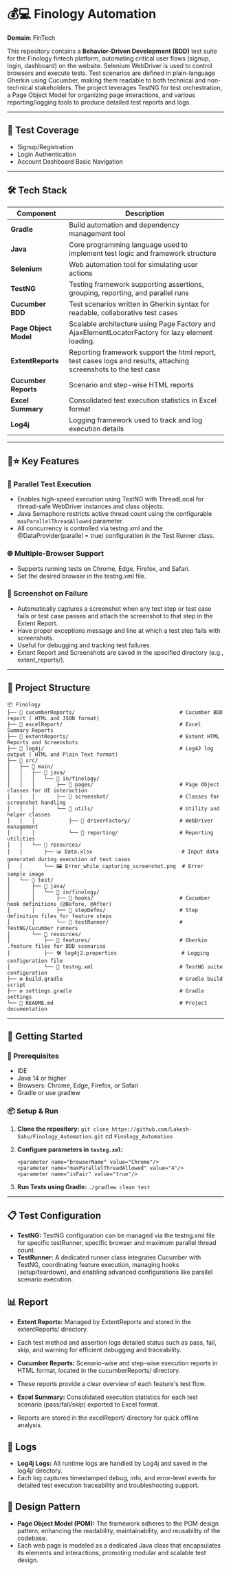 # 💰💻 Finology Automation
**Domain**: FinTech

This repository contains a **Behavior-Driven Development (BDD)** test suite for the Finology fintech platform, automating critical user flows (signup, login, dashboard) on the website.
Selenium WebDriver is used to control browsers and execute tests. Test scenarios are defined in plain-language Gherkin using Cucumber, making them readable to both technical and non-technical stakeholders.
The project leverages TestNG for test orchestration, a Page Object Model for organizing page interactions, and various reporting/logging tools to produce detailed test reports and logs.

---

## 🧪 Test Coverage

* Signup/Registration
* Login Authentication
* Account Dashboard Basic Navigation

---

## 🛠️ Tech Stack

| **Component**         | **Description**                                                                                                    |
|-----------------------|--------------------------------------------------------------------------------------------------------------------|
| **Gradle**            | Build automation and dependency management tool                                                                    |
| **Java**              | Core programming language used to implement test logic and framework structure                                     |                      |                                                                                                                  |
| **Selenium**          | Web automation tool for simulating user actions                                                                    |
| **TestNG**            | Testing framework supporting assertions, grouping, reporting, and parallel runs                                    |
| **Cucumber BDD**      | Test scenarios written in Gherkin syntax for readable, collaborative test cases                                    |
| **Page Object Model** | Scalable architecture using Page Factory and AjaxElementLocatorFactory for lazy element loading.                   |                      |                                                                                                                  |
| **ExtentReports**     | Reporting framework support the html report, test cases logs and results, attaching screenshots to the test case   |
| **Cucumber Reports**  | Scenario and step-wise HTML reports                                                                                |
| **Excel Summary**     | Consolidated test execution statistics in Excel format                                                             |
| **Log4j**             | Logging framework used to track and log execution details                                                          |

---

## 🔑⭐ Key Features

### 🔀 Parallel Test Execution

* Enables high-speed execution using TestNG with ThreadLocal for thread-safe WebDriver instances and class objects.
* Java Semaphore restricts active thread count using the configurable `maxParallelThreadAllowed` parameter.
* All concurrency is controlled via testng.xml and the @DataProvider(parallel = true) configuration in the Test Runner class.

### 🌐 Multiple-Browser Support
- Supports running tests on Chrome, Edge, Firefox, and Safari.
- Set the desired browser in the testng.xml file.

### 📸 Screenshot on Failure
- Automatically captures a screenshot when any test step or test case fails or test case passes and attach the screenshot to that step in the Extent Report.
- Have proper exceptions message and line at which a test step fails with screenshots.
- Useful for debugging and tracking test failures.
- Extent Report and Screenshots are saved in the specified directory (e.g., extent_reports/).

---  

## 📁 Project Structure

```
📦 Finology
├── 📁 cucumberReports/                                  # Cucumber BDD report ( HTML and JSON format)
├── 📁 excelReport/                                      # Excel Summary Reports
├── 📁 extentReports/                                    # Extent HTML Reports and Screenshots
├── 📁 log4j/                                            # Log4J log output ( HTML and Plain Text format)
├── 📁 src/
│   ├── 📁️ main/
│   │   ├── 📁 java/
│   │   │   └── 📁 in/finology/
│   │   │       ├── 📁 pages/                            # Page Object classes for UI interaction
│   │   │       ├── 📁 screenshot/                       # Classes for screenshot handling
│   │   │       └── 📁 utils/                            # Utility and helper classes
│   │   │           ├── 📁 driverFactory/                # WebDriver management
│   │   │           └── 📁 reporting/                    # Reporting utilities
│   │   └── 📁 resources/
│   │       ├── 📊 Data.xlsx                             # Input data generated during execution of test cases
│   │       └── 🖼️ Error_while_capturing_screenshot.png  # Error sample image
│   └── 📁 test/
│       ├── 📁 java/
│       │   └── 📁 in/finology/
│       │       ├── 📁 hooks/                            # Cucumber hook definitions (@Before, @After)
│       │       ├── 📁 stepDefns/                        # Step definition files for feature steps
│       │       └── 📁 testRunner/                       # TestNG/Cucumber runners
│       └── 📁 resources/
│           ├── 📁 features/                             # Gherkin .feature files for BDD scenarios
│           ├── 🛠️ log4j2.properties                     # Logging configuration file
│           └── 🧪 testng.xml                            # TestNG suite configuration
├── ⚙️ build.gradle                                      # Gradle build script
├── ⚙️ settings.gradle                                   # Gradle settings
└── 📘 README.md                                         # Project documentation
```
---

## 🚀 Getting Started

### 🔧 Prerequisites

* IDE
* Java 14 or higher
* Browsers: Chrome, Edge, Firefox, or Safari
* Gradle or use gradlew

### 📦 Setup & Run

1. **Clone the repository:**
   `git clone https://github.com/Lakesh-Sahu/Finology_Automation.git`
   cd `Finology_Automation`

2. **Configure parameters in `testng.xml`:**
   ```
   <parameter name="browserName" value="Chrome"/>
   <parameter name="maxParallelThreadAllowed" value="4"/>
   <parameter name="isFair" value="true"/>
   ```

3. **Run Tests using Gradle:**
   `./gradlew clean test`

---

## 📋 Test Configuration
- **TestNG:** TestNG configuration can be managed via the testng.xml file for specific testRunner, specific browser and maximum parallel thread count.
- **TestRunner:** A dedicated runner class integrates Cucumber with TestNG, coordinating feature execution, managing hooks (setup/teardown), and enabling advanced configurations like parallel scenario execution.

## 📊 Report
- **Extent Reports:** Managed by ExtentReports and stored in the extentReports/ directory. 
- Each test method and assertion logs detailed status such as pass, fail, skip, and warning for efficient debugging and traceability. 

- **Cucumber Reports:** Scenario-wise and step-wise execution reports in HTML format, located in the cucumberReports/ directory. 
- These reports provide a clear overview of each feature's test flow. 

- **Excel Summary:** Consolidated execution statistics for each test scenario (pass/fail/skip) exported to Excel format. 
- Reports are stored in the excelReport/ directory for quick offline analysis.

## 📝 Logs
- **Log4j Logs:** All runtime logs are handled by Log4j and saved in the log4j/ directory.
- Each log captures timestamped debug, info, and error-level events for detailed test execution traceability and troubleshooting support.

## 📌 Design Pattern
- **Page Object Model (POM):** The framework adheres to the POM design pattern, enhancing the readability, maintainability, and reusability of the codebase.
- Each web page is modeled as a dedicated Java class that encapsulates its elements and interactions, promoting modular and scalable test design.
